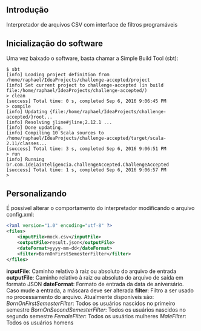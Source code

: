 ## Introdução

Interpretador de arquivos CSV com interface de filtros programáveis

## Inicialização do software

Uma vez baixado o software, basta chamar a Simple Build Tool (sbt):

```
$ sbt
[info] Loading project definition from /home/raphael/IdeaProjects/challenge-accepted/project
[info] Set current project to challenge-accepted (in build file:/home/raphael/IdeaProjects/challenge-accepted/)
> clean
[success] Total time: 0 s, completed Sep 6, 2016 9:06:45 PM
> compile
[info] Updating {file:/home/raphael/IdeaProjects/challenge-accepted/}root...
[info] Resolving jline#jline;2.12.1 ...
[info] Done updating.
[info] Compiling 10 Scala sources to /home/raphael/IdeaProjects/challenge-accepted/target/scala-2.11/classes...
[success] Total time: 3 s, completed Sep 6, 2016 9:06:51 PM
> run
[info] Running br.com.ideiainteligencia.challengeAccepted.ChallengeAccepted
[success] Total time: 1 s, completed Sep 6, 2016 9:06:57 PM
>
```

## Personalizando

É possível alterar o comportamento do interpretador modificando o arquivo config.xml:

```xml
<?xml version="1.0" encoding="utf-8" ?>
<files>
    <inputFile>mock.csv</inputFile>
    <outputFile>result.json</outputFile>
    <dateFormat>yyyy-mm-dd</dateFormat>
    <filter>BornOnFirstSemesterFilter</filter>
</files>
```

**inputFile**: Caminho relativo à raiz ou absoluto do arquivo de entrada
**outputFile**: Caminho relativo à raiz ou absoluto do arquivo de saída em formato JSON
**dateFormat**: Formato de entrada da data de aniversário. Caso mude a entrada, a máscara deve ser alterada
**filter**: Filtro a ser usado no processamento do arquivo. Atualmente disponíveis são:
  *BornOnFirstSemesterFilter*: Todos os usuários nascidos no primeiro semestre
  *BornOnSecondSemesterFilter*: Todos os usuários nascidos no segundo semestre
  *FemaleFilter*: Todos os usuários mulheres
  *MaleFilter*: Todos os usuários homens

